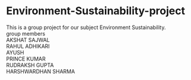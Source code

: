 # Environment-Sustainability-project
This is a group project for our subject Environment Sustainability.
<br>
group members
<br>
AKSHAT SAJWAL
<br>
RAHUL ADHIKARI
<br>
AYUSH
<br>
PRINCE KUMAR
<br>
RUDRAKSH GUPTA
<br>
HARSHWARDHAN SHARMA 
